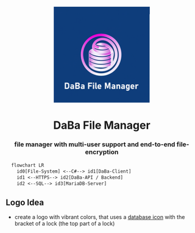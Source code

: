 <p align="center">
  <img src="https://raw.githubusercontent.com/Veteranfighter/Name/main/assets/media/temporary-logo_512x512px.png" alt="budibase-php_logo" style="width: 50%"/>
</p>
<h1 align="center">DaBa File Manager</h1>
<h3 align="center">file manager with multi-user support and end-to-end file-encryption</h3>

```mermaid
  flowchart LR
    id0[File-System] <--C#--> id1[DaBa-Client]
    id1 <--HTTPS--> id2[DaBa-API / Backend]
    id2 <--SQL--> id3[MariaDB-Server]
```

## Logo Idea

- create a logo with vibrant colors, that uses a [database icon](https://icons.getbootstrap.com/icons/database-fill/) with the bracket of a lock (the top part of a lock)
